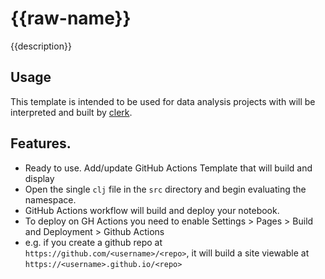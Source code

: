 # {{raw-name}}

{{description}}

## Usage

This template is intended to be used for data analysis projects with will 
be interpreted and built by [clerk](https://github.com/nextjournal/clerk).



## Features.

- Ready to use. Add/update GitHub Actions Template that will build and display
- Open the single `clj` file in the `src` directory and begin evaluating the namespace.
- GitHub Actions workflow will build and deploy your notebook.
- To deploy on GH Actions you need to enable Settings > Pages > Build and Deployment > Github Actions
- e.g. if you create a github repo at `https://github.com/<username>/<repo>`, it will build a site viewable at `https://<username>.github.io/<repo>`

